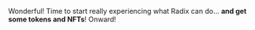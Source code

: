 Wonderful! Time to start really experiencing what Radix can do… **and get some tokens and NFTs**! Onward!